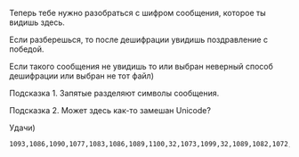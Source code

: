 Теперь тебе нужно разобраться с шифром сообщения, которое ты видишь здесь.  

Если разберешься, то после дешифрации увидишь поздравление с победой.  

Если такого сообщения не увидишь то или выбран неверный способ дешифрации или выбран не тот файл)  

Подсказка 1. Запятые разделяют символы сообщения.

Подсказка 2. Может здесь как-то замешан Unicode?

Удачи)

```
1093,1086,1090,1077,1083,1086,1089,1100,32,1073,1099,32,1089,1082,1072,1079,1072,1090,1100,32,1095,1090,1086,32,1086,1090,1074,1077,1090,32,1074,1077,1088,1085,1099,1081,32,1085,1086,32,1085,1077,1090
```
